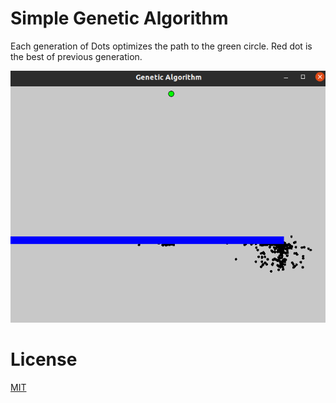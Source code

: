 # Simple Genetic Algorithm

Each generation of Dots optimizes the path to the green circle. Red dot is the best of previous generation.

![im](pic.png?raw=true "Genetic Algorithm")


# License

[MIT](license.md)